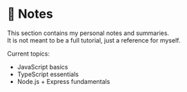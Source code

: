 # 📒 Notes

This section contains my personal notes and summaries.  
It is not meant to be a full tutorial, just a reference for myself.

Current topics:

- JavaScript basics
- TypeScript essentials
- Node.js + Express fundamentals
